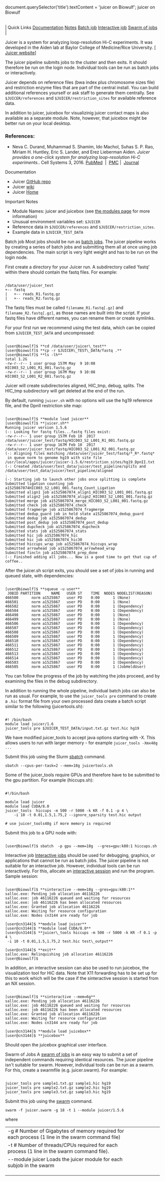 

document.querySelector('title').textContent = 'juicer on Biowulf';
juicer on Biowulf


|  |
| --- |
| 
Quick Links
[Documentation](#doc)
[Notes](#notes)
[Batch job](#sbatch) 
[Interactive job](#int) 
[Swarm of jobs](#swarm) 
 |



Juicer is a system for analyzing loop-resolution Hi-C experiments. It was
developed in the Aiden lab at Baylor College of Medicine/Rice University. [ [Juicer website](http://aidenlab.org/juicer/docs.html)]


The juicer pipeline submits jobs to the cluster and then exits. It should
therefore be run on the login node. Individual tools can be run as batch jobs
or interactively.


Juicer depends on reference files (bwa index plus chromosome sizes file) and
restriction enzyme files that are part of the central install. You can build
additional references yourself or ask staff to generate them centrally. See
`$JUICER/references` and `$JUICER/restriction_sites` for
available reference data.


In addition to juicer, juicebox for visualizinig juicer contact maps
is also available as a separate module. Note, however, that juicebox
might be better run on your local desktop.


### References:


* Neva C. Durand, Muhammad S. Shamim, Ido Machol, Suhas S. P. Rao, 
 Miriam H. Huntley, Eric S. Lander, and Erez Lieberman Aiden. 
 *Juicer provides a one-click system for analyzing loop-resolution
 Hi-C experiments.*. Cell Systems 3, 2016.
 [PubMed](https://www.ncbi.nlm.nih.gov/pubmed/27467249)  | 
 [PMC](https://www.ncbi.nlm.nih.gov/pmc/articles/PMC5846465/) |  
 [Journal](https://www.sciencedirect.com/science/article/pii/S2405471216302198?via%3Dihub)


 
Documentation
* Juicer [GitHub repo](https://github.com/theaidenlab/juicer)
* Juicer [wiki](https://github.com/theaidenlab/juicer/wiki)
* Juicer [Home](http://aidenlab.org/documentation.html)


Important Notes
* Module Names: juicer and juicebox (see 
 [the modules page](/apps/modules.html) for more information)
* Unusual environment variables set: `$JUICER`
* Reference data in `$JUICER/references` and 
 `$JUICER/restriction_sites`.
* Example data in `$JUICER_TEST_DATA`




Batch job
Most jobs should be run as [batch jobs](/docs/userguide.html#submit).
The juicer pipeline works by creating a series of batch jobs and submitting
them all at once using job dependencies. The main script is very light weight
and has to be run on the login node.


First create a directory for your Juicer run. A subdirectory called 'fastq'
within there should contain the fastq files. For example:



```

/data/user/juicer_test
+-- fastq
|   +-- reads_R1.fastq.gz
|   +-- reads_R2.fastq.gz

```

The fastq files must be called `filename_R1.fastq[.gz]` and
`filename_R2.fastq[.gz]`, as those names are built into the script. If
your fastq files have different names, you can rename them or create symlinks.



For your first run we recommend using the test data, which can be copied
from `$JUICER_TEST_DATA` and uncompressed:



```

[user@biowulf]$ **cd /data/user/juicer\_test**
[user@biowulf]$ **cp -r $JUICER\_TEST\_DATA/fastq .**
[user@biowulf]$ **ls -lh**
total 1.2G
-rw-r--r-- 1 user group 157M May  9 10:08 HIC003_S2_L001_R1_001.fastq.gz
-rw-r--r-- 1 user group 167M May  9 10:08 HIC003_S2_L001_R2_001.fastq.gz

```

 Juicer will create subdirectories aligned, HIC\_tmp,
debug, splits. The HIC\_tmp subdirectory will get
deleted at the end of the run.


By default, running `juicer.sh` with no options will use the hg19
reference file, and the DpnII restriction site map:



```

[user@biowulf]$ **module load juicer**
[user@biowulf]$ **juicer.sh**
Running juicer version 1.5.6                                                                                          
(-: Looking for fastq files...fastq files exist:                                 
-rw-r--r-- 1 user group 157M Feb 10  2017 /data/user/juicer_test/fastq/HIC003_S2_L001_R1_001.fastq.gz
-rw-r--r-- 1 user group 167M Feb 10  2017 /data/user/juicer_test/fastq/HIC003_S2_L001_R2_001.fastq.gz
(-: Aligning files matching /data/user/juicer_test/fastq/*_R*.fastq*
 in queue norm to genome hg19 with site file /usr/local/apps/juicer/juicer-1.5.6/restriction_sites/hg19_DpnII.txt
(-: Created /data/user/test_data/juicer/test_pipeline/splits and /data/user/test_data/juicer/test_pipeline/aligned
.                                                                                                                 
(-: Starting job to launch other jobs once splitting is complete
Submitted ligation counting job a1525867074HIC003_S2_L001_001.fastq_Count_Ligation
Submitted align1 job a1525867074_align1_HIC003_S2_L001_001.fastq.gz
Submitted align2 job a1525867074_align2_HIC003_S2_L001_001.fastq.gz
Submitted merge job a1525867074_merge_HIC003_S2_L001_001.fastq.gz
Submitted check job a1525867074_check
Submitted fragmerge job a1525867074_fragmerge
Submitted dedup_guard job in held state a1525867074_dedup_guard
Submitted dedup job a1525867074_dedup
Submitted post_dedup job a1525867074_post_dedup
Submitted dupcheck job a1525867074_dupcheck
Submitted stats job a1525867074_stats
Submitted hic job a1525867074_hic
Submitted hic job a1525867074_hic30
Submitted hiccups_wrap job a1525867074_hiccups_wrap
Submitted arrowhead job a1525867074_arrowhead_wrap
Submitted fincln job a1525867074_prep_done
(-: Finished adding all jobs... Now is a good time to get that cup of coffee..

```

 After the juicer.sh script exits, you should see a set of jobs in running
and queued state, with dependencies:



```

[user@biowulf]$ **squeue -u user**
 JOBID PARTITION     NAME   USER ST    TIME  NODES NODELIST(REASON)
466500      norm a1525867   user PD    0:00      1 (None)
466501      norm a1525867   user PD    0:00      1 (None)
466502      norm a1525867   user PD    0:00      1 (Dependency)
466504      norm a1525867   user PD    0:00      1 (Dependency)
466498      norm a1525867   user PD    0:00      1 (None)
466499      norm a1525867   user PD    0:00      1 (None)
466506      norm a1525867   user PD    0:00      1 (Dependency)
466507      norm a1525867   user PD    0:00      1 (Dependency)
466508      norm a1525867   user PD    0:00      1 (Dependency)
466509      norm a1525867   user PD    0:00      1 (Dependency)
466510      norm a1525867   user PD    0:00      1 (Dependency)
466511      norm a1525867   user PD    0:00      1 (Dependency)
466512      norm a1525867   user PD    0:00      1 (Dependency)
466513      norm a1525867   user PD    0:00      1 (Dependency)
466514      norm a1525867   user PD    0:00      1 (Dependency)
466503      norm a1525867   user PD    0:00      1 (Dependency)
466505      norm a1525867   user PD    0:00      1 (JobHeldUser)

```

You can follow the progress of the job by watching the jobs proceed, and by
examining the files in the debug subdirectory.


In addition to running the whole pipeline, individual batch jobs can also be run
as usual. For example, to use the `juicer_tools pre` command to
create a `.hic` format file from your own processed data create
a batch script similar to the following (juicertools.sh):



```

#! /bin/bash
module load juicer/1.6
juicer_tools pre $JUICER_TEST_DATA/input.txt.gz test.hic hg19

```

We have modified juicer\_tools to accept java options starting with -X. This
allows users to run with larger memory - for example `juicer_tools -Xmx48g ...`


Submit this job using the Slurm [sbatch](/docs/userguide.html) command.



```
sbatch --cpus-per-task=2 --mem=18g juicertools.sh
```

Some of the juicer\_tools require GPUs and therefore have to be submitted
to the gpu partition. For example (hiccups.sh):



```

#!/bin/bash

module load juicer
module load CUDA/8.0
juicer_tools  hiccups -m 500 -r 5000 -k KR -f 0.1 -p 4 \
    -i 10 -t 0.01,1.5,1.75,2 --ignore_sparsity test.hic output

# use juicer_tools48g if more memory is required

```

 Submit this job to a GPU node with:



```

[user@biowulf]$ sbatch  -p gpu --mem=18g  --gres=gpu:k80:1 hiccups.sh

```

Interactive job
[Interactive jobs](/docs/userguide.html#int) should be used for debugging, graphics, or applications that cannot be run as batch jobs.
The juicer pipeline is not suitable for an interactive job. However,
individual tools can be run interactively. For this, allocate an [interactive session](/docs/userguide.html#int) and run the program.
Sample session:



```

[user@biowulf]$ **sinteractive --mem=18g --gres=gpu:k80:1**
salloc.exe: Pending job allocation 46116226
salloc.exe: job 46116226 queued and waiting for resources
salloc.exe: job 46116226 has been allocated resources
salloc.exe: Granted job allocation 46116226
salloc.exe: Waiting for resource configuration
salloc.exe: Nodes cn3144 are ready for job

[user@cn3144]$ **module load juicer**
[user@cn3144]$ **module load CUDA/8.0**
[user@cn3144]$ **juicer\_tools hiccups -m 500 -r 5000 -k KR -f 0.1 -p 4 \
 -i 10 -t 0.01,1.5,1.75,2 test.hic test\_output**

[user@cn3144]$ **exit**
salloc.exe: Relinquishing job allocation 46116226
[user@biowulf]$

```

In addition, an interactive session can also be used to run juicebox,
the visualization tool for HiC data. Note that X11 forwarding has to
be set up for this to work which will be the case if the sinteractive 
session is started from an NX session.



```

[user@biowulf]$ **sinteractive --mem=6g**
salloc.exe: Pending job allocation 46116226
salloc.exe: job 46116226 queued and waiting for resources
salloc.exe: job 46116226 has been allocated resources
salloc.exe: Granted job allocation 46116226
salloc.exe: Waiting for resource configuration
salloc.exe: Nodes cn3144 are ready for job

[user@cn3144]$ **module load juicebox**
[user@cn3144]$ **juicebox**

```

Should open the juicebox graphical user interface.


Swarm of Jobs 
A [swarm of jobs](/apps/swarm.html) is an easy way to submit a set of independent commands requiring identical resources.
The juicer pipeline isn't suitable for swarm. However, individual tools
can be run as a swarm. For this, create a swarmfile (e.g. juicer.swarm). For example:



```

juicer_tools pre sample1.txt.gz sample1.hic hg19
juicer_tools pre sample2.txt.gz sample2.hic hg19
juicer_tools pre sample3.txt.gz sample3.hic hg19

```

Submit this job using the [swarm](/apps/swarm.html) command.



```
swarm -f juicer.swarm -g 18 -t 1 --module juicer/1.5.6
```

where


|  |  |  |  |  |  |
| --- | --- | --- | --- | --- | --- |
| -g #  Number of Gigabytes of memory required for each process (1 line in the swarm command file)
 | -t #  Number of threads/CPUs required for each process (1 line in the swarm command file).
 | --module juicer  Loads the juicer module for each subjob in the swarm 
 | |
 | |
 | |








